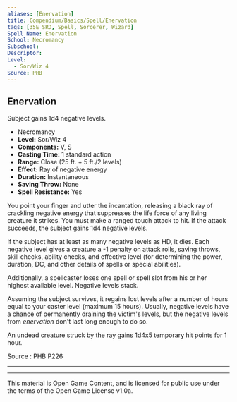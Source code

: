 ```yaml
---
aliases: [Enervation]
title: Compendium/Basics/Spell/Enervation
tags: [35E_SRD, Spell, Sorcerer, Wizard]
Spell Name: Enervation
School: Necromancy
Subschool: 
Descriptor: 
Level:
  - Sor/Wiz 4
Source: PHB
---
```



## Enervation

Subject gains 1d4 negative levels.

*   Necromancy
*   **Level:** Sor/Wiz 4
*   **Components:** V, S
*   **Casting Time:** 1 standard action
*   **Range:** Close (25 ft. + 5 ft./2 levels)
*   **Effect:** Ray of negative energy
*   **Duration:** Instantaneous
*   **Saving Throw:** None
*   **Spell Resistance:** Yes

<p>You point your finger and utter the incantation, releasing a black ray of crackling negative energy that suppresses the life force of any living creature it strikes. You must make a ranged touch attack to hit. If the attack succeeds, the subject gains 1d4 negative levels.</p><p>If the subject has at least as many negative levels as HD, it dies. Each negative level gives a creature a -1 penalty on attack rolls, saving throws, skill checks, ability checks, and effective level (for determining the power, duration, DC, and other details of spells or special abilities).</p><p>Additionally, a spellcaster loses one spell or spell slot from his or her highest available level. Negative levels stack.</p><p>Assuming the subject survives, it regains lost levels after a number of hours equal to your caster level (maximum 15 hours). Usually, negative levels have a chance of permanently draining the victim's levels, but the negative levels from <i>enervation</i> don't last long enough to do so.</p><p>An undead creature struck by the ray gains 1d4x5 temporary hit points for 1 hour.</p>

Source : PHB P226

---

---

This material is Open Game Content, and is licensed for public use under
the terms of the Open Game License v1.0a.
